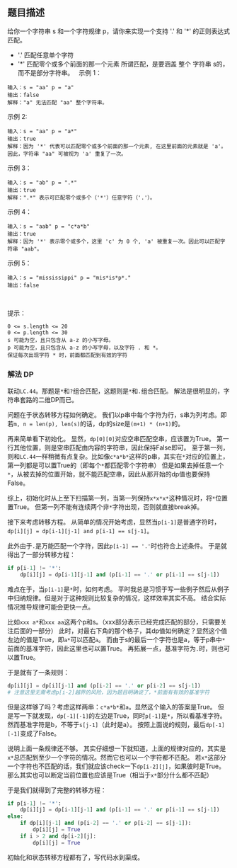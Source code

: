 ## 题目描述
给你一个字符串 s 和一个字符规律 p，请你来实现一个支持 '.' 和 '*' 的正则表达式匹配。

- '.' 匹配任意单个字符
- '*' 匹配零个或多个前面的那一个元素
所谓匹配，是要涵盖 整个 字符串 s的，而不是部分字符串。
 
示例 1：
```
输入：s = "aa" p = "a"
输出：false
解释："a" 无法匹配 "aa" 整个字符串。
```
示例 2:
```
输入：s = "aa" p = "a*"
输出：true
解释：因为 '*' 代表可以匹配零个或多个前面的那一个元素, 在这里前面的元素就是 'a'。因此，字符串 "aa" 可被视为 'a' 重复了一次。
```
示例 3：
```
输入：s = "ab" p = ".*"
输出：true
解释：".*" 表示可匹配零个或多个（'*'）任意字符（'.'）。
```
示例 4：
```
输入：s = "aab" p = "c*a*b"
输出：true
解释：因为 '*' 表示零个或多个，这里 'c' 为 0 个, 'a' 被重复一次。因此可以匹配字符串 "aab"。
```
示例 5：
```
输入：s = "mississippi" p = "mis*is*p*."
输出：false
```
 

提示：
```
0 <= s.length <= 20
0 <= p.length <= 30
s 可能为空，且只包含从 a-z 的小写字母。
p 可能为空，且只包含从 a-z 的小写字母，以及字符 . 和 *。
保证每次出现字符 * 时，前面都匹配到有效的字符
```

### 解法 DP
联动`LC.44`。那题是`*`和`?`组合匹配，这题则是`*`和`.`组合匹配。
解法是很明显的，字符串套路的二维DP而已。

问题在于状态转移方程如何确定。
我们以p串中每个字符为行，s串为列考虑。即若`m, n = len(p), len(s)`的话，dp的size是`(m+1) * (n+1)`的。

再来简单看下初始化。
显然，`dp[0][0]`对应空串匹配空串，应该置为True。
第一行其他位置，则是空串匹配由内容的字符串，因此保持False即可。
至于第一列，则和`LC.44`一样稍微有点复杂。比如像`c*a*b*`这样的p串，其实在`*`对应的位置上，第一列都是可以置True的（即每个`*`都匹配零个字符串）
但是如果去掉任意一个`*`，从被去掉的位置开始，就不能匹配空串，因此从那开始的dp值也要保持False。

综上，初始化时从上至下扫描第一列，当第一列保持`x*x*x*`这种情况时，将`*`位置置True。
但第一列不能有连续两个非`*`字符出现，否则就直接break掉。

接下来考虑转移方程。
从简单的情况开始考虑，显然当`p[i-1]`是普通字符时，`dp[i][j] = dp[i-1][j-1] and p[i-1] == s[j-1]`。

此外由于`.`是万能匹配一个字符，因此`p[i-1] == '.'`时也符合上述条件。
于是就得出了一部分转移方程：
```python
if p[i-1] != '*':
    dp[i][j] = dp[i-1][j-1] and (p[i-1] == '.' or p[i-1] == s[j-1])
```

难点在于，当`p[i-1]`是`*`时，如何考虑。
平时我总是习惯于写一些例子然后从例子中归纳规律。但是对于这种规则比较复杂的情况，这样效率其实不高。
结合实际情况推导规律可能会更快一点。

比如`xxx a*`和`xxx aa`这两个p和s。（xxx部分表示已经完成匹配的部分，只需要关注后面的一部分）
此时，对最右下角的那个格子，其dp值如何确定？显然这个值左边的值是True，即`a*`可以匹配`a`。
而由于s的最后一个字符也是a，等于p串中`*`前面的基准字符，因此这里也可以置True。
再拓展一点，基准字符为`.`时，则也可以置True。

于是就有了一条规则：
```python
dp[i][j] = dp[i][j-1] and (p[i-2] == '.' or p[i-2] == s[j-1])
# 注意这里无需考虑p[i-2]越界的风险，因为题目明确说了，*前面有有效的基准字符
```

但是这样够了吗？考虑这样两串：`c*a*b*`和`a`。显然这个输入的答案是True。
但是写一下就发现，`dp[-1][-1]`的左边是True，同时`p[-1]`是`*`，所以看基准字符。然而基准字符是b，不等于`s[j-1]`（此时是a）。
按照上面说的规则，最后`dp[-1][-1]`变成了False。

说明上面一条规律还不够。
其实仔细想一下就知道，上面的规律对应的，其实是`x*`总匹配到至少一个字符的情况。然而它也可以一个字符都不匹配。
若`x*`这部分一个字符也不匹配的话，我们就应该check一下`dp[i-2][j]`，如果彼时是True。那么其实也可以断定当前位置也应该是True（相当于`x*`部分什么都不匹配）

于是我们就得到了完整的转移方程：
```python
if p[i-1] != '*':
    dp[i][j] = dp[i-1][j-1] and (p[i-1] == '.' or p[i-1] == s[j-1])
else:
    if dp[i][j-1] and (p[i-2] == '.' or p[i-2] == s[j-1]):
        dp[i][j] = True
    if i > 2 and dp[i-2][j]:
        dp[i][j] = True
```

初始化和状态转移方程都有了，写代码水到渠成。